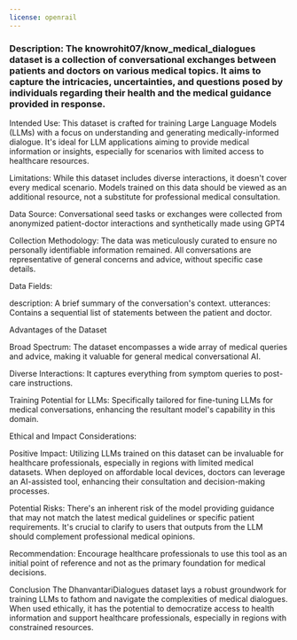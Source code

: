 ```yaml
---
license: openrail
---
```

### Description: The knowrohit07/know_medical_dialogues dataset is a collection of conversational exchanges between patients and doctors on various medical topics. It aims to capture the intricacies, uncertainties, and questions posed by individuals regarding their health and the medical guidance provided in response.

Intended Use: This dataset is crafted for training Large Language Models (LLMs) with a focus on understanding and generating medically-informed dialogue. It's ideal for LLM applications aiming to provide medical information or insights, especially for scenarios with limited access to healthcare resources.

Limitations: While this dataset includes diverse interactions, it doesn't cover every medical scenario. Models trained on this data should be viewed as an additional resource, not a substitute for professional medical consultation.

Data Source: Conversational seed tasks or exchanges were collected from anonymized patient-doctor interactions and synthetically made using GPT4 

Collection Methodology: The data was meticulously curated to ensure no personally identifiable information remained. All conversations are representative of general concerns and advice, without specific case details.

Data Fields:

description: A brief summary of the conversation's context.
utterances: Contains a sequential list of statements between the patient and doctor.

Advantages of the Dataset

Broad Spectrum: The dataset encompasses a wide array of medical queries and advice, making it valuable for general medical conversational AI.

Diverse Interactions: It captures everything from symptom queries to post-care instructions.

Training Potential for LLMs: Specifically tailored for fine-tuning LLMs for medical conversations, enhancing the resultant model's capability in this domain.

Ethical and Impact Considerations:

Positive Impact: Utilizing LLMs trained on this dataset can be invaluable for healthcare professionals, especially in regions with limited medical datasets. When deployed on affordable local devices, doctors can leverage an AI-assisted tool, enhancing their consultation and decision-making processes.

Potential Risks: There's an inherent risk of the model providing guidance that may not match the latest medical guidelines or specific patient requirements. It's crucial to clarify to users that outputs from the LLM should complement professional medical opinions.

Recommendation: Encourage healthcare professionals to use this tool as an initial point of reference and not as the primary foundation for medical decisions.

Conclusion
The DhanvantariDialogues dataset lays a robust groundwork for training LLMs to fathom and navigate the complexities of medical dialogues. When used ethically, it has the potential to democratize access to health information and support healthcare professionals, especially in regions with constrained resources.
